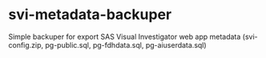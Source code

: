 # svi-metadata-backuper
 Simple backuper for export SAS Visual Investigator web app metadata (svi-config.zip, pg-public.sql, pg-fdhdata.sql, pg-aiuserdata.sql)
